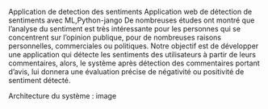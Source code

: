 Application de detection des sentiments
Application web de détection de sentiments avec ML,Python-jango 
De nombreuses études ont montré que l’analyse du sentiment est très intéressante pour les personnes qui se concentrent sur l’opinion publique, pour de nombreuses raisons personnelles, commerciales ou politiques. Notre objectif est de développer une application qui détecte les sentiments des utilisateurs à partir de leurs commentaires, alors, le système après détection des commentaires portant d’avis, lui donnera une évaluation précise de négativité ou positivité de sentiment détecté.

Architecture du système :
image
